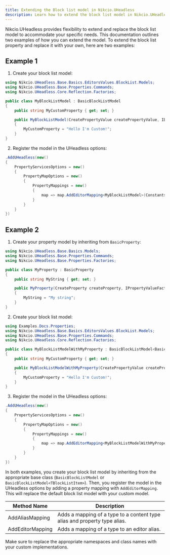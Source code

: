 ```yaml
---
title: Extending the Block list model in Nikcio.UHeadless
description: Learn how to extend the block list model in Nikcio.UHeadless.
---
```


Nikcio.UHeadless provides flexibility to extend and replace the block list model to accommodate your specific needs. This documentation outlines two examples of how you can extend the model.
To extend the block list property and replace it with your own, here are two examples:

## Example 1

1. Create your block list model:

```csharp
using Nikcio.UHeadless.Base.Basics.EditorsValues.BlockList.Models;
using Nikcio.UHeadless.Base.Properties.Commands;
using Nikcio.UHeadless.Core.Reflection.Factories;

public class MyBlockListModel : BasicBlockListModel
{
    public string MyCustomProperty { get; set; }

    public MyBlockListModel(CreatePropertyValue createPropertyValue, IDependencyReflectorFactory dependencyReflectorFactory) : base(createPropertyValue, dependencyReflectorFactory)
    {
        MyCustomProperty = "Hello I'm Custom!";
    }
}
```

2. Register the model in the UHeadless options:

```csharp
.AddUHeadless(new()
{
    PropertyServicesOptions = new()
    {
        PropertyMapOptions = new()
        {
            PropertyMappings = new()
            {
                map => map.AddEditorMapping<MyBlockListModel>(Constants.PropertyEditors.Aliases.BlockList)
            }
        }
    }
})
```

## Example 2

1. Create your property model by inheriting from `BasicProperty`:

```csharp
using Nikcio.UHeadless.Base.Basics.Models;
using Nikcio.UHeadless.Base.Properties.Commands;
using Nikcio.UHeadless.Base.Properties.Factories;

public class MyProperty : BasicProperty
{
    public string MyString { get; set; }

    public MyProperty(CreateProperty createProperty, IPropertyValueFactory propertyValueFactory) : base(createProperty, propertyValueFactory)
    {
        MyString = "My string";
    }
}
```

2. Create your block list model:

```csharp
using Examples.Docs.Properties;
using Nikcio.UHeadless.Base.Basics.EditorsValues.BlockList.Models;
using Nikcio.UHeadless.Base.Properties.Commands;
using Nikcio.UHeadless.Core.Reflection.Factories;

public class MyBlockListModelWithMyProperty : BasicBlockListModel<BasicBlockListItem<MyProperty>>
{
    public string MyCustomProperty { get; set; }

    public MyBlockListModelWithMyProperty(CreatePropertyValue createPropertyValue, IDependencyReflectorFactory dependencyReflectorFactory) : base(createPropertyValue, dependencyReflectorFactory)
    {
        MyCustomProperty = "Hello I'm Custom!";
    }
}
```

3. Register the model in the UHeadless options:

```csharp
.AddUHeadless(new()
{
    PropertyServicesOptions = new()
    {
        PropertyMapOptions = new()
        {
            PropertyMappings = new()
            {
                map => map.AddEditorMapping<MyBlockListModelWithMyProperty>(Constants.PropertyEditors.Aliases.BlockList)
            }
        }
    }
})
```

In both examples, you create your block list model by inheriting from the appropriate base class (`BasicBlockListModel` or `BasicBlockListModel<TBlockListItem>`). Then, you register the model in the UHeadless options by adding a property mapping with `AddEditorMapping`. This will replace the default block list model with your custom model.

| Method Name       | Description                                                                    |
|-------------------|--------------------------------------------------------------------------------|
| AddAliasMapping   | Adds a mapping of a type to a content type alias and property type alias.      |
| AddEditorMapping  | Adds a mapping of a type to an editor alias.                                   |

Make sure to replace the appropriate namespaces and class names with your custom implementations.
